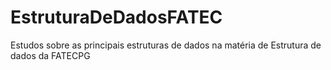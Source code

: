 # EstruturaDeDadosFATEC
 
Estudos sobre as principais estruturas de dados na matéria de Estrutura de dados da FATECPG
